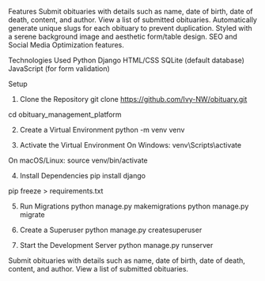 Features
Submit obituaries with details such as name, date of birth, date of death, content, and author.
View a list of submitted obituaries.
Automatically generate unique slugs for each obituary to prevent duplication.
Styled with a serene background image and aesthetic form/table design.
SEO and Social Media Optimization features.

Technologies Used
Python
Django
HTML/CSS
SQLite (default database)
JavaScript (for form validation)

Setup
1. Clone the Repository
git clone https://github.com/Ivy-NW/obituary.git

cd obituary_management_platform

2. Create a Virtual Environment
python -m venv venv

3. Activate the Virtual Environment
On Windows:
venv\Scripts\activate

On macOS/Linux:
source venv/bin/activate

4. Install Dependencies
pip install django

pip freeze > requirements.txt

5. Run Migrations
python manage.py makemigrations python manage.py migrate

6. Create a Superuser
python manage.py createsuperuser

7. Start the Development Server
python manage.py runserver


Submit obituaries with details such as name, date of birth, date of death, content, and author.
View a list of submitted obituaries.
